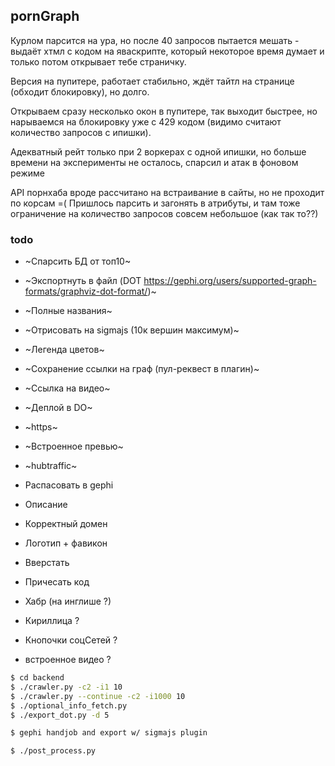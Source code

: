 pornGraph 
---

Курлом парсится на ура, но после 40 запросов пытается мешать - выдаёт хтмл с кодом на яваскрипте, который некоторое время думает и только потом открывает тебе страничку.

Версия на пупитере, работает стабильно, ждёт тайтл на странице (обходит блокировку), но долго.

Открываем сразу несколько окон в пупитере, так выходит быстрее, но нарываемся на блокировку уже с 429 кодом (видимо считают количество запросов с ипишки).

Адекватный рейт только при 2 воркерах с одной ипишки, но больше времени на эксперименты не осталось, спарсил и атак в фоновом режиме

API порнхаба вроде рассчитано на встраивание в сайты, но не проходит по корсам =( Пришлось парсить и загонять в атрибуты, и там тоже ограничение на количество запросов совсем небольшое (как так то??)


### todo
- ~Спарсить БД от топ10~
- ~Экспортнуть в файл (DOT https://gephi.org/users/supported-graph-formats/graphviz-dot-format/)~
- ~Полные названия~
- ~Отрисовать на sigmajs (10к вершин максимум)~
- ~Легенда цветов~
- ~Сохранение ссылки на граф (пул-реквест в плагин)~
- ~Ссылка на видео~
- ~Деплой в DO~ 
- ~https~
- ~Встроенное превью~
- ~hubtraffic~
- Распасовать в gephi
- Описание
- Корректный домен
- Логотип + фавикон
- Вверстать
- Причесать код

- Хабр (на инглише ?)
- Кириллица ?
- Кнопочки соцСетей ?
- встроенное видео ?



```bash
$ cd backend
$ ./crawler.py -c2 -i1 10
$ ./crawler.py --continue -c2 -i1000 10
$ ./optional_info_fetch.py
$ ./export_dot.py -d 5

$ gephi handjob and export w/ sigmajs plugin

$ ./post_process.py
```